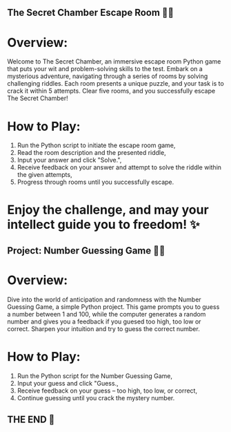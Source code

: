 ## The Secret Chamber Escape Room 🚪💡

# Overview:
Welcome to The Secret Chamber, an immersive escape room Python game that puts your wit and problem-solving skills to the test. Embark on a mysterious adventure, navigating through a series of rooms by solving challenging riddles. Each room presents a unique puzzle, and your task is to crack it within 5 attempts. Clear five rooms, and you successfully escape The Secret Chamber!

# How to Play:

1. Run the Python script to initiate the escape room game,
2. Read the room description and the presented riddle,
3. Input your answer and click "Solve.",
4. Receive feedback on your answer and attempt to solve the riddle within the given attempts,
5. Progress through rooms until you successfully escape.

# Enjoy the challenge, and may your intellect guide you to freedom! ✨


## Project: Number Guessing Game 🤔🎲

# Overview:
Dive into the world of anticipation and randomness with the Number Guessing Game, a simple Python project. This game prompts you to guess a number between 1 and 100, while the computer generates a random number and gives you a feedback if you guesed too high, too low or correct. Sharpen your intuition and try to guess the correct number.

# How to Play:
1. Run the Python script for the Number Guessing Game,
2. Input your guess and click "Guess.,
3. Receive feedback on your guess – too high, too low, or correct,
4. Continue guessing until you crack the mystery number.

## THE END 🚪